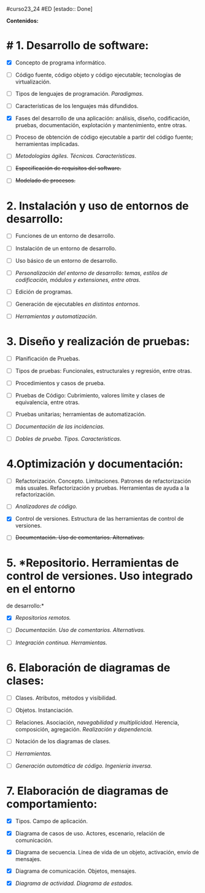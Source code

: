 #curso23_24 #ED [estado:: Done] 

**Contenidos:**

# # 1. Desarrollo de software:
 + [x] Concepto de programa informático.
 + [ ] Código fuente, código objeto y código ejecutable; tecnologías de virtualización.
 + [ ] Tipos de lenguajes de programación. *Paradigmas*.
 + [ ] Características de los lenguajes más difundidos.
 + [x] Fases del desarrollo de una aplicación: análisis, diseño, codificación, pruebas, documentación, explotación y mantenimiento, entre otras.
 + [ ] Proceso de obtención de código ejecutable a partir del código fuente; herramientas implicadas.
 + [ ] *Metodologías ágiles. Técnicas. Características*.
 + [ ] ~~Especificación de requisitos del software.~~
 + [ ] ~~Modelado de procesos.~~

 
# 2. Instalación y uso de entornos de desarrollo:
 + [ ] Funciones de un entorno de desarrollo.
 + [ ] Instalación de un entorno de desarrollo.
 + [ ] Uso básico de un entorno de desarrollo.
 + [ ] *Personalización del entorno de desarrollo: temas, estilos de codificación, módulos y extensiones, entre otras.*
 + [ ] Edición de programas.
 + [ ] Generación de ejecutables *en distintos entornos*.
 + [ ] *Herramientas y automatización*.
 
 
# 3. Diseño y realización de pruebas:
 + [ ] Planificación de Pruebas.
 + [ ] Tipos de pruebas: Funcionales, estructurales y regresión, entre otras.
 + [ ] Procedimientos y casos de prueba.
 + [ ] Pruebas de Código: Cubrimiento, valores límite y clases de equivalencia, entre otras.
 + [ ] Pruebas unitarias; herramientas de automatización.
 + [ ] *Documentación de las incidencias.*
 + [ ] *Dobles de prueba. Tipos. Características.*

 
# 4.Optimización y documentación:
 + [ ] Refactorización. Concepto. Limitaciones. Patrones de refactorización más usuales. Refactorización y pruebas. Herramientas de ayuda a la refactorización.
 + [ ] *Analizadores de código.*
 + [x] Control de versiones. Estructura de las herramientas de control de versiones. 
 + [ ] ~~Documentación. Uso de comentarios. Alternativas.~~

 
# 5. *Repositorio. Herramientas de control de versiones. Uso integrado en el entorno
de desarrollo:*
 + [x] *Repositorios remotos.*
 + [ ] *Documentación. Uso de comentarios. Alternativas.*
 + [ ] *Integración continua. Herramientas.*

 
# 6. Elaboración de diagramas de clases:
 + [ ] Clases. Atributos, métodos y visibilidad.
 + [ ] Objetos. Instanciación.
 + [ ] Relaciones. Asociación, *navegabilidad y multiplicidad*. Herencia, composición, agregación. *Realización y dependencia.*
 + [ ] Notación de los diagramas de clases.
 + [ ] *Herramientas.*
 + [ ] *Generación automática de código. Ingeniería inversa.*

 
# 7. Elaboración de diagramas de comportamiento:
 + [x] Tipos. Campo de aplicación.
 + [x] Diagrama de casos de uso. Actores, escenario, relación de comunicación.
 + [x] Diagrama de secuencia. Línea de vida de un objeto, activación, envío de
mensajes.
 + [x] Diagrama de comunicación. Objetos, mensajes.
 + [x] *Diagrama de actividad. Diagrama de estados.*

